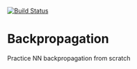 [![Build Status](https://travis-ci.org/myaccount/myproject.svg?branch=master)](https://travis-ci.org/myaccount/myproject)

# Backpropagation
Practice NN backpropagation from scratch
